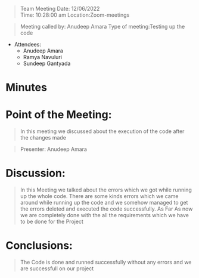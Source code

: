 >  Team Meeting 	                                                   Date: 12/06/2022     
                                                                       Time: 10:28:00 am 
                                                                       Location:Zoom-meetings 

>   Meeting called by: Anudeep Amara  	            Type of meeting:Testing up the code
			
* Attendees: 	
    * Anudeep Amara
    * Ramya Navuluri
    * Sundeep Gantyada	 	 
	
	
	
# Minutes 

# Point of the Meeting: 	
> In this meeting we discussed about the execution of the code after the changes made

>Presenter: 	Anudeep Amara 

# Discussion: 

> In this Meeting we talked about the errors which we got while running up the whole code.
> There are some kinds errors which we came around while running up the code and we somehow managed to get the errors deleted and executed the code successfully.
> As Far As now we are completely done with the all the requirements which we have to be done for the Project


# Conclusions: 

> The Code is done and runned successfully without any errors and we are successfull on our project
	